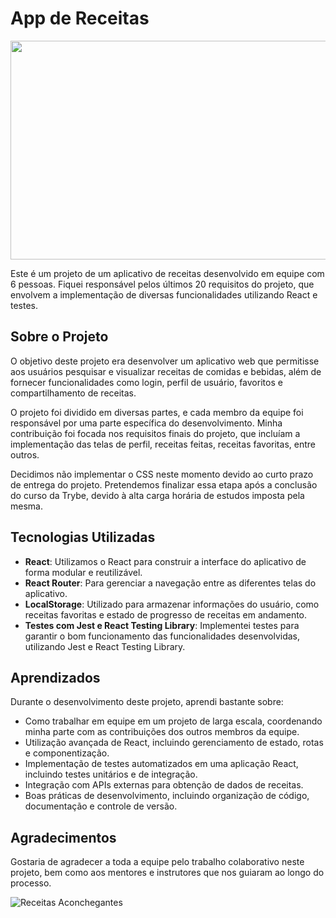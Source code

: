# App de Receitas

<p align="center">
  <img src="https://64.media.tumblr.com/5036b50ddffa4c6d67a0c19ebd46c601/tumblr_peeixeLjmz1tdnbbbo1_540.gif" width="900" height="350">
</p>

Este é um projeto de um aplicativo de receitas desenvolvido em equipe com 6 pessoas. Fiquei responsável pelos últimos 20 requisitos do projeto, que envolvem a implementação de diversas funcionalidades utilizando React e testes.

## Sobre o Projeto

O objetivo deste projeto era desenvolver um aplicativo web que permitisse aos usuários pesquisar e visualizar receitas de comidas e bebidas, além de fornecer funcionalidades como login, perfil de usuário, favoritos e compartilhamento de receitas.

O projeto foi dividido em diversas partes, e cada membro da equipe foi responsável por uma parte específica do desenvolvimento. Minha contribuição foi focada nos requisitos finais do projeto, que incluíam a implementação das telas de perfil, receitas feitas, receitas favoritas, entre outros.

Decidimos não implementar o CSS neste momento devido ao curto prazo de entrega do projeto. Pretendemos finalizar essa etapa após a conclusão do curso da Trybe, devido à alta carga horária de estudos imposta pela mesma.

## Tecnologias Utilizadas

- **React**: Utilizamos o React para construir a interface do aplicativo de forma modular e reutilizável.
- **React Router**: Para gerenciar a navegação entre as diferentes telas do aplicativo.
- **LocalStorage**: Utilizado para armazenar informações do usuário, como receitas favoritas e estado de progresso de receitas em andamento.
- **Testes com Jest e React Testing Library**: Implementei testes para garantir o bom funcionamento das funcionalidades desenvolvidas, utilizando Jest e React Testing Library.

## Aprendizados

Durante o desenvolvimento deste projeto, aprendi bastante sobre:

- Como trabalhar em equipe em um projeto de larga escala, coordenando minha parte com as contribuições dos outros membros da equipe.
- Utilização avançada de React, incluindo gerenciamento de estado, rotas e componentização.
- Implementação de testes automatizados em uma aplicação React, incluindo testes unitários e de integração.
- Integração com APIs externas para obtenção de dados de receitas.
- Boas práticas de desenvolvimento, incluindo organização de código, documentação e controle de versão.

## Agradecimentos

Gostaria de agradecer a toda a equipe pelo trabalho colaborativo neste projeto, bem como aos mentores e instrutores que nos guiaram ao longo do processo.

![Receitas Aconchegantes](https://i.makeagif.com/media/8-19-2016/t8FOm6.gif)
